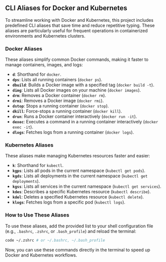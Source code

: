 ## **CLI Aliases for Docker and Kubernetes**

To streamline working with Docker and Kubernetes, this project includes predefined CLI aliases that save time and reduce repetitive typing. These aliases are particularly useful for frequent operations in containerized environments and Kubernetes clusters.

### **Docker Aliases**
These aliases simplify common Docker commands, making it faster to manage containers, images, and logs:
- **`d`**: Shorthand for `docker`.
- **`dps`**: Lists all running containers (`docker ps`).
- **`dbuild`**: Builds a Docker image with a specified tag (`docker build -t`).
- **`dimg`**: Lists all Docker images on your machine (`docker images`).
- **`drm`**: Removes a Docker container (`docker rm`).
- **`drmi`**: Removes a Docker image (`docker rmi`).
- **`dstop`**: Stops a running container (`docker stop`).
- **`dkill`**: Force-stops a running container (`docker kill`).
- **`drun`**: Runs a Docker container interactively (`docker run -it`).
- **`dexec`**: Executes a command in a running container interactively (`docker exec -it`).
- **`dlogs`**: Fetches logs from a running container (`docker logs`).

### **Kubernetes Aliases**
These aliases make managing Kubernetes resources faster and easier:
- **`k`**: Shorthand for `kubectl`.
- **`kgps`**: Lists all pods in the current namespace (`kubectl get pods`).
- **`kgds`**: Lists all deployments in the current namespace (`kubectl get deployments`).
- **`kgss`**: Lists all services in the current namespace (`kubectl get services`).
- **`kdes`**: Describes a specific Kubernetes resource (`kubectl describe`).
- **`kdel`**: Deletes a specified Kubernetes resource (`kubectl delete`).
- **`klogs`**: Fetches logs from a specific pod (`kubectl logs`).

### **How to Use These Aliases**
To use these aliases, add the provided list to your shell configuration file (e.g., `.bashrc`, `.zshrc`, or `.bash_profile`) and reload the terminal:
```bash
code ~/.zshrc # or ~/.bashrc, ~/.bash_profile 
```

Now, you can use these commands directly in the terminal to speed up Docker and Kubernetes workflows.